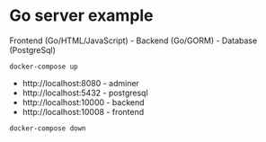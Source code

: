 # Go server example

Frontend (Go/HTML/JavaScript) - Backend (Go/GORM) - Database (PostgreSql)

```shell
docker-compose up
```

- http://localhost:8080 - adminer
- http://localhost:5432 - postgresql
- http://localhost:10000 - backend
- http://localhost:10008 - frontend

```shell
docker-compose down
```

